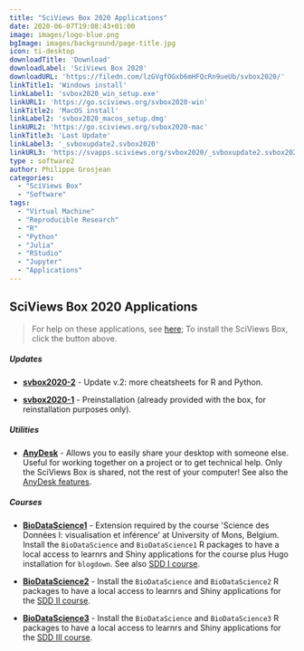```yaml
---
title: "SciViews Box 2020 Applications"
date: 2020-06-07T19:08:43+01:00
image: images/logo-blue.png
bgImage: images/background/page-title.jpg
icon: ti-desktop
downloadTitle: 'Download'
downloadLabel: 'SciViews Box 2020'
downloadURL: 'https://filedn.com/lzGVgfOGxb6mHFQcRn9ueUb/svbox2020/'
linkTitle1: 'Windows install'
linkLabel1: 'svbox2020_win_setup.exe'
linkURL1: 'https://go.sciviews.org/svbox2020-win'
linkTitle2: 'MacOS install'
linkLabel2: 'svbox2020_macos_setup.dmg'
linkURL2: 'https://go.sciviews.org/svbox2020-mac'
linkTitle3: 'Last Update'
linkLabel3: '_svboxupdate2.svbox2020'
linkURL3: 'https://svapps.sciviews.org/svbox2020/_svboxupdate2.svbox2020'
type : software2
author: Philippe Grosjean
categories: 
  - "SciViews Box"
  - "Software"
tags:
  - "Virtual Machine"
  - "Reproducible Research"
  - "R"
  - "Python"
  - "Julia"
  - "RStudio"
  - "Jupyter"
  - "Applications"
---
```


## SciViews Box 2020 Applications

>For help on these applications, see [here](../apps); To install the SciViews Box, click the button above.

#####  Updates

- **[svbox2020-2](https://svapps.sciviews.org/svbox2020/_svboxupdate2.svbox2020)** - Update v.2: more cheatsheets for R and Python.

- **[svbox2020-1](https://svapps.sciviews.org/svbox2020/_svboxupdate1.svbox2020)** - Preinstallation (already provided with the box, for reinstallation purposes only).

##### Utilities

- **[AnyDesk](https://svapps.sciviews.org/svbox2020/AnyDesk.svbox2020)** - Allows you to easily share your desktop with someone else. Useful for working together on a project or to get technical help. Only the SciViews Box is shared, not the rest of your computer! See also the [AnyDesk features](https://anydesk.com/en/features).

##### Courses

- **[BioDataScience1](https://svapps.sciviews.org/svbox2020/BioDataScience1.svbox2020)** - Extension required by the course 'Science des Données I: visualisation et inférence' at University of Mons, Belgium. Install the `BioDataScience` and `BioDataScience1` R packages to have a local access to learnrs and Shiny applications for the course plus Hugo installation for `blogdown`. See also [SDD I course](https://wp.sciviews.org/sdd-umons/).

- **[BioDataScience2](https://svapps.sciviews.org/svbox2020/BioDataScience2.svbox2020)** - Install the `BioDataScience` and `BioDataScience2` R packages to have a local access to learnrs and Shiny applications for the [SDD II course](https://wp.sciviews.org/sdd-umons2/).

- **[BioDataScience3](https://svapps.sciviews.org/svbox2020/BioDataScience3.svbox2020)** - Install the `BioDataScience` and `BioDataScience3` R packages to have a local access to learnrs and Shiny applications for the [SDD III course](https://wp.sciviews.org/sdd-umons3/).

